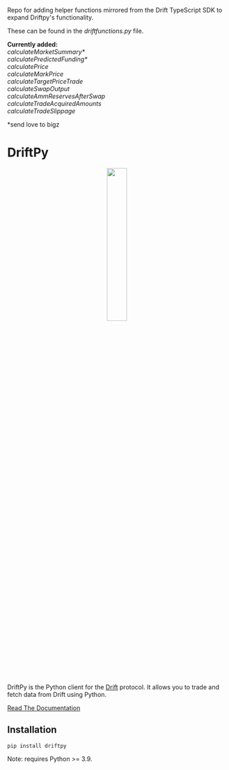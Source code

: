 Repo for adding helper functions mirrored from the Drift TypeScript SDK to expand Driftpy's functionality.

These can be found in the <i>driftfunctions.py</i> file.

<b>Currently added:</b><br />
<i>calculateMarketSummary*<br />
calculatePredictedFunding*<br />
calculatePrice<br />
calculateMarkPrice<br />
calculateTargetPriceTrade<br />
calculateSwapOutput<br />
calculateAmmReservesAfterSwap<br />
calculateTradeAcquiredAmounts<br />
calculateTradeSlippage</i><br />

*send love to bigz


# DriftPy

<div align="center">
    <img src="https://camo.githubusercontent.com/d41b63c668d34e0ac5baba28a6fcff818da7b168752e511a605096dd9ba94039/68747470733a2f2f75706c6f6164732d73736c2e776562666c6f772e636f6d2f3631313538303033356164353962323034333765623032342f3631366639376134326635363337633435313764303139335f4c6f676f2532302831292532302831292e706e67" width="30%" height="30%">
</div>

DriftPy is the Python client for the [Drift](https://www.drift.trade/) protocol. It allows you to trade and fetch data from Drift using Python.

[Read The Documentation](https://drift-labs.github.io/driftpy/)

## Installation

```
pip install driftpy
```

Note: requires Python >= 3.9.
